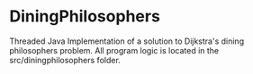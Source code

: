 # DiningPhilosophers
Threaded Java Implementation of a solution to Dijkstra's dining philosophers problem.
All program logic is located in the src/diningphilosophers folder.
